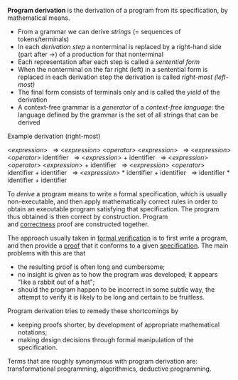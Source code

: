 **Program derivation** is the derivation of a program from its specification, by mathematical means.

-   From a grammar we can derive _strings_ (= sequences of tokens/terminals)
-   In each _derivation step_ a nonterminal is replaced by a right-hand side (part after ->) of a production for that nonterminal
-   Each representation after each step is called a _sentential form_
-   When the nonterminal on the far right (left) in a sentential form is replaced in each derivation step the derivation is called _right-most (left-most)_
-   The final form consists of terminals only and is called the _yield_ of the derivation
-   A context-free grammar is a _generator_ of a _context-free language_: the language defined by the grammar is the set of all strings that can be derived

Example derivation (right-most)

<_expression_>
  => <_expression_> <_operator_> <_expression_>
  => <_expression_> <_operator_> identifier
  => <_expression_> + identifier
  => <_expression_> <_operator_> <_expression_> + identifier
  => <_expression_> <_operator_> identifier + identifier
  => <_expression_> * identifier + identifier
  => identifier * identifier + identifier

To _derive_ a program means to write a formal specification, which is usually non-executable, and then apply mathematically correct rules in order to obtain an executable program satisfying that specification. The program thus obtained is then correct by construction. Program and [correctness](https://en.wikipedia.org/wiki/Correctness_(computer_science) "Correctness (computer science)") proof are constructed together.

The approach usually taken in [formal verification](https://en.wikipedia.org/wiki/Formal_verification "Formal verification") is to first write a program, and then provide a [proof](https://en.wikipedia.org/wiki/Mathematical_proof "Mathematical proof") that it conforms to a given [specification](https://en.wikipedia.org/wiki/Program_specification "Program specification"). The main problems with this are that

-   the resulting proof is often long and cumbersome;
-   no insight is given as to how the program was developed; it appears "like a rabbit out of a hat";
-   should the program happen to be incorrect in some subtle way, the attempt to verify it is likely to be long and certain to be fruitless.

Program derivation tries to remedy these shortcomings by

-   keeping proofs shorter, by development of appropriate mathematical notations;
-   making design decisions through formal manipulation of the specification.

Terms that are roughly synonymous with program derivation are: transformational programming, algorithmics, deductive programming.

